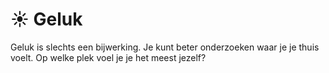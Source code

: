 # ☀️ Geluk
Geluk is slechts een bijwerking. Je kunt beter onderzoeken waar je je thuis voelt. Op welke plek voel je je het meest jezelf?